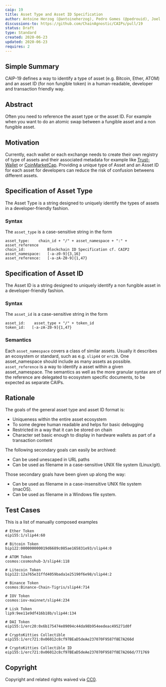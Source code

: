 ```yaml
---
caip: 19
title: Asset Type and Asset ID Specification
author: Antoine Herzog (@antoineherzog), Pedro Gomes (@pedrouid), Joel Thorstensson (@oed)
discussions-to: https://github.com/ChainAgnostic/CAIPs/pull/19
status: Draft
type: Standard
created: 2020-06-23
updated: 2020-06-23
requires: 2
---
```


## Simple Summary

CAIP-19 defines a way to identify a type of asset (e.g. Bitcoin, Ether, ATOM) and an asset ID (for non fungible token) in a human-readable, developer and transaction friendly way.

## Abstract

Often you need to reference the asset type or the asset ID. For example when you want to do an atomic swap between a fungible asset and a non fungible asset.

## Motivation

Currently, each wallet or each exchange needs to create their own registry of type of assets and their associated metadata for example like [Trust-Wallet](https://github.com/trustwallet/assets/tree/master/blockchains) or [CoinMarketCap](https://coinmarketcap.com/). Providing a unique type of Asset and an Asset ID for each asset for developers can reduce the risk of confusion betweens different assets.

## Specification of Asset Type

The Asset Type is a string designed to uniquely identify the types of assets in a developer-friendly fashion.

### Syntax

The `asset_type` is a case-sensitive string in the form

```
asset_type:    chain_id + "/" + asset_namespace + ":" + asset_reference
chain_id:          Blockchain ID Specification cf. CAIP2
asset_namespace:   [-a-z0-9]{3,16}
asset_reference:   [-a-zA-Z0-9]{1,47}
```

## Specification of Asset ID

The Asset ID is a string designed to uniquely identify a non fungible asset in a developer-friendly fashion.

### Syntax

The `asset_id` is a case-sensitive string in the form

```
asset_id:    asset_type + "/" + token_id
token_id:   [-a-zA-Z0-9]{1,47}
```

### Semantics

Each `asset_namespace` covers a class of similar assets.
Usually it describes an ecosystem or standard, such as e.g. `slip44` or `erc20`.
One asset_namespace should include as many assets as possible.
`asset_reference` is a way to identify a asset within a given asset_namespace.
The semantics as well as the more granular syntax are of the reference are delegated to ecosystem specific documents, to be expected as separate CAIPs.

## Rationale

The goals of the general asset type and asset ID format is:

- Uniqueness within the entire asset ecosystem
- To some degree human readable and helps for basic debugging
- Restricted in a way that it can be stored on chain
- Character set basic enough to display in hardware wallets as part of a transaction content

The following secondary goals can easily be archived:

- Can be used unescaped in URL paths
- Can be used as filename in a case-sensitive UNIX file system (Linux/git).

Those secondary goals have been given up along the way:

- Can be used as filename in a case-insensitive UNIX file system (macOS).
- Can be used as filename in a Windows file system.

## Test Cases

This is a list of manually composed examples

```
# Ether Token
eip155:1/slip44:60

# Bitcoin Token
bip122:000000000019d6689c085ae165831e93/slip44:0

# ATOM Token
cosmos:cosmoshub-3/slip44:118

# Litecoin Token
bip122:12a765e31ffd4059bada1e25190f6e98/slip44:2

# Binance Token
cosmos:Binance-Chain-Tigris/slip44:714

# IOV Token
cosmos:iov-mainnet/slip44:234

# Lisk Token
lip9:9ee11e9df416b18b/slip44:134

# DAI Token
eip155:1/erc20:0x6b175474e89094c44da98b954eedeac495271d0f

# CryptoKitties Collectible
eip155:1/erc721:0x06012c8cf97BEaD5deAe237070F9587f8E7A266d

# CryptoKitties Collectible ID
eip155:1/erc721:0x06012c8cf97BEaD5deAe237070F9587f8E7A266d/771769
```

## Copyright

Copyright and related rights waived via [CC0](https://creativecommons.org/publicdomain/zero/1.0/).
